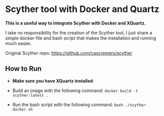 
Scyther tool with Docker and Quartz
===========================

**This is a useful way to integrate Scyther with Docker and XQuartz.** 

I take no responsibility for the creation of the Scyther tool, I just share a simple docker-file and bash script that makes the installation and running much easier. 

Original Scyther repo:
https://github.com/cascremers/scyther


## How to Run


- **Make sure you have XQuartz installed**
 - Build an image with the following command:
   `docker build -t scyther:latest .`
   
- Run the bash script with the following command:
`bash ./scyther-docker.sh`